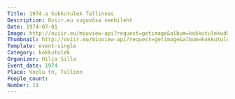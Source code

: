 ```yaml
---
Title: 1974.a kokkutulek Tallinnas
Description: Oviir.eu suguvõsa veebileht
Date: 1974-07-01
Image: http://oviir.eu/miuview-api?request=getimage&album=kokkutulekud&item=1974-11.-kokkutulek-1974.a.-voolu-tnaval.jpg&size=1200&mode=longest
Thumbnail: http://oviir.eu/miuview-api?request=getimage&album=kokkutulekud&item=1974-11.-kokkutulek-1974.a.-voolu-tnaval.jpg&size=600&mode=square
Template: event-single
Category: kokkutulek
Organizer: Hilja Silla
Event_date: 1974
Place: Voolu tn, Tallinn
People_count:
Number: 11
---
```

